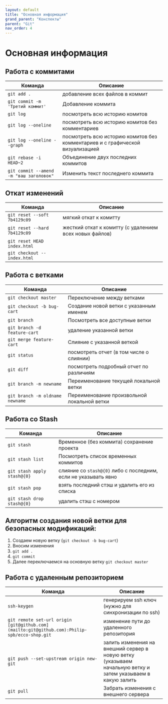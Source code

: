 ```yaml
---
layout: default
title: "Основная информация"
grand_parent: "Конспекты"
parent: "Git"
nav_order: 4
---
```


# Основная информация

## Работа с коммитами

| Команда                                 | Описание                                                                      |
| --------------------------------------- | ----------------------------------------------------------------------------- |
| `git add .`                             | добавление всех файлов в коммит                                               |
| `git commit -m 'Третий коммит'`         | Добавление коммита                                                            |
| `git log`                               | посмотреть всю историю комитов                                                |
| `git log --oneline`                     | посмотреть всю историю комитов без комментариев                               |
| `git log --oneline --graph`             | посмотреть всю историю комитов без комментариев и с графической визуализацией |
| `git rebase -i HEAD~2`                  | Объединение двух последних коммитов                                           |
| `git commit --amend -m "ваш заголовок"` | Изменить текст последнего коммита                                             |

## Откат изменений

| Команда                      | Описание                                                |
| ---------------------------- | ------------------------------------------------------- |
| `git reset --soft 7b4129c09` | мягкий откат к комитту                                  |
| `git reset --hard 7b4129c09` | жесткий откат к комитту (с удалением всех новых файлов) |
| `git reset HEAD index.html`  |                                                         |
| `git checkout -- index.html` |                                                         |

## Работа с ветками

| Команда                         | Описание                                    |
| ------------------------------- | ------------------------------------------- |
| `git checkout master`           | Переключение между ветками                  |
| `git checkout -b bug-cart`      | Создание новой ветки с указанным именем     |
| `git branch`                    | Посмотреть все доступные ветки              |
| `git branch -d feature-cart`    | удаление указанной ветки                    |
| `git merge feature-cart`        | Слияние с указанной веткой                  |
| `git status`                    | посмотреть отчет (в том числе о слиянии)    |
| `git diff`                      | посмотреть подробный отчет по различиям     |
| `git branch -m newname`         | Переименование текущей локальной ветки      |
| `git branch -m oldname newname` | Переименование произвольной локальной ветки |

## Работа со Stash

| Команда                     | Описание                                                        |
| --------------------------- | --------------------------------------------------------------- |
| `git stash`                 | Временное (без коммита) сохранение проекта                      |
| `git stash list`            | Посмотреть список временных коммитов                            |
| `git stash apply stash@{0}` | слияние со `stash@{0}` либо c последним, если не указывать явно |
| `git stash pop`             | взять последний стэш и удалить его из списка                    |
| `git stash drop stash@{0}`  | удалить стэш с номером                                          |

## Алгоритм создания новой ветки для безопасных модификаций:

1.  Создаем новую ветку (`git checkout -b bug-cart`)
2.  Вносим изменения
3.  `git add .`
4.  `git commit`
5.  Далее переключаемся на основную ветку `git checkout master`

## Работа с удаленным репозиторием

| Команда                                                                                      | Описание                                                                                                     |
| -------------------------------------------------------------------------------------------- | ------------------------------------------------------------------------------------------------------------ |
| `ssh-keygen`                                                                                 | генерируем ssh ключ (нужно для синхронизации по ssh)                                                         |
| `git remote set-url origin [git@github.com](mailto:git@github.com):Philip-spb/ecco-shop.git` | изменение пути до удаленного репозитория                                                                     |
| `git push --set-upstream origin new-git`                                                     | залить изменения на внешний сервер в новую ветку (указываем начальную ветку и затем указываем в какую залить |
| `git pull`                                                                                   | Забрать изменения с внешнего сервера                                                                         |
